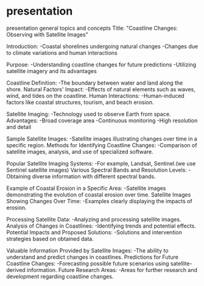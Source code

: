 # presentation
presentation general topics and concepts
Title: "Coastline Changes: Observing with Satellite Images"

Introduction:
  -Coastal shorelines undergoing natural changes
  -Changes due to climate variations and human interactions

Purpose:
  -Understanding coastline changes for future predictions
  -Utilizing satellite imagery and its advantages
 
Coastline Definition:
   -The boundary between water and land along the shore.
Natural Factors' Impact:
   -Effects of natural elements such as waves, wind, and tides on the coastline.
Human Interactions:
   -Human-induced factors like coastal structures, tourism, and beach erosion.

Satellite Imaging:
   -Technology used to observe Earth from space.
Advantages:
   -Broad coverage area
   -Continuous monitoring
   -High resolution and detail

Sample Satellite Images:
   -Satellite images illustrating changes over time in a specific region.
Methods for Identifying Coastline Changes:
   -Comparison of satellite images, analysis, and use of specialized software.

Popular Satellite Imaging Systems:
   -For example, Landsat, Sentinel.(we use Sentinel satellite images)
Various Spectral Bands and Resolution Levels:
   -Obtaining diverse information with different spectral bands.

Example of Coastal Erosion in a Specific Area:
   -Satellite images demonstrating the evolution of coastal erosion over time.
Satellite Images Showing Changes Over Time:
   -Examples clearly displaying the impacts of erosion.

Processing Satellite Data:
   -Analyzing and processing satellite images.
Analysis of Changes in Coastlines:
   -Identifying trends and potential effects.
Potential Impacts and Proposed Solutions:
   -Solutions and intervention strategies based on obtained data.

Valuable Information Provided by Satellite Images:
   -The ability to understand and predict changes in coastlines.
Predictions for Future Coastline Changes:
   -Forecasting possible future scenarios using satellite-derived information.
Future Research Areas:
   -Areas for further research and development regarding coastline changes.

